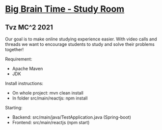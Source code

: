 # [Big Brain Time - Study Room](bbtstudyroom.ddns.net:3000)
## Tvz MC^2 2021

Our goal is to make online studying experience easier. With video calls and threads we want to encourage students to study and solve their problems together!
 
Requirement:
* Apache Maven
* JDK

Install instructions:
* On whole project: mvn clean install
* In folder src/main/reactjs: npm install

Starting:
* Backend: src/main/java/TestApplication.java (Spring-boot)
* Frontend: src/main/reactjs (npm start)
